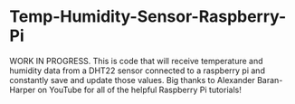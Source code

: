 # Temp-Humidity-Sensor-Raspberry-Pi
WORK IN PROGRESS. This is code that will receive temperature and humidity data from a DHT22 sensor connected to a raspberry pi and constantly save and update those values. Big thanks to Alexander Baran-Harper on YouTube for all of the helpful Raspberry Pi tutorials!
